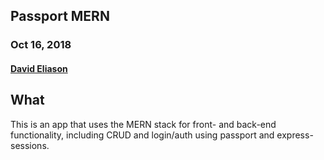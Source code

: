 ## Passport MERN
### Oct 16, 2018
#### [David Eliason](http://www.davethemaker.com)

## What
This is an app that uses the MERN stack for front- and back-end functionality, including CRUD and login/auth using passport and express-sessions.